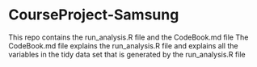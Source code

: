 # CourseProject-Samsung

This repo contains the run_analysis.R file and the CodeBook.md file
The CodeBook.md file explains the run_analysis.R file and explains all the variables in the tidy data set that is generated by the run_analysis.R file

